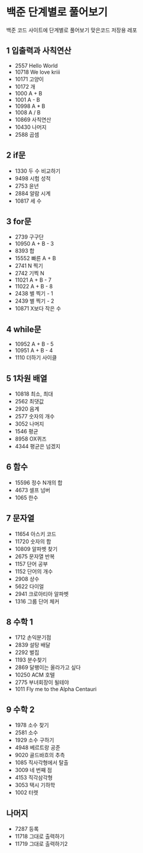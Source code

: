# 백준 단계별로 풀어보기
백준 코드 사이트에 단계별로 풀어보기 맞은코드 저장용 레포

## 1 입출력과 사칙연산
  * 2557 Hello World
  * 10718 We love kriii
  * 10171 고양이
  * 10172 개
  * 1000 A + B
  * 1001 A - B
  * 10998 A * B
  * 1008 A / B
  * 10869 사칙연산
  * 10430 나머지
  * 2588 곱셈

## 2 if문
  * 1330 두 수 비교하기
  * 9498 시험 성적 
  * 2753 윤년 
  * 2884 알람 시계
  * 10817 세 수
  
## 3 for문
  * 2739 구구단
  * 10950 A + B - 3
  * 8393 합
  * 15552 빠른 A + B
  * 2741 N 찍기
  * 2742 기찍 N
  * 11021 A + B - 7
  * 11022 A + B - 8
  * 2438 별 찍기 - 1
  * 2439 별 찍기 - 2
  * 10871 X보다 작은 수
  
## 4 while문
  * 10952	A + B - 5
  * 10951	A + B - 4
  * 1110	더하기 사이클

## 5 1차원 배열
  * 10818	최소, 최대
  * 2562	최댓값
  * 2920	음계
  * 2577	숫자의 개수
  * 3052	나머지
  * 1546	평균
  * 8958	OX퀴즈
  * 4344	평균은 넘겠지
  
## 6 함수
  * 15596	정수 N개의 합
  * 4673	셀프 넘버
  * 1065	한수
  
## 7 문자열
  * 11654	아스키 코드
  * 11720	숫자의 합
  * 10809	알파벳 찾기
  * 2675	문자열 반복
  * 1157	단어 공부
  * 1152	단어의 개수
  * 2908	상수
  * 5622	다이얼
  * 2941	크로아티아 알파벳
  * 1316	그룹 단어 체커
  
## 8 수학 1
  * 1712	손익분기점
  * 2839	설탕 배달
  * 2292	벌집
  * 1193	분수찾기
  * 2869	달팽이는 올라가고 싶다
  * 10250	ACM 호텔
  * 2775	부녀회장이 될테야
  * 1011	Fly me to the Alpha Centauri
  
## 9 수학 2
  * 1978	소수 찾기
  * 2581	소수
  * 1929	소수 구하기
  * 4948	베르트랑 공준
  * 9020	골드바흐의 추측
  * 1085	직사각형에서 탈출
  * 3009	네 번째 점
  * 4153	직각삼각형
  * 3053	택시 기하학
  * 1002	터렛

## 나머지
  * 7287 등록
  * 11718 그대로 출력하기
  * 11719 그대로 출력하기2
